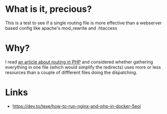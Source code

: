 # What is it, precious?
This is a test to see if a single routing file is more effective than a webserver based config like apache's mod_rewrite and .htaccess

# Why?
I read [an article about routing in PHP](https://www.freecodecamp.org/news/how-to-build-a-routing-system-in-php/) and considered whether gathering everything in  one file (which would simplify the redirects) uses more or less resources than a couple of diffferent files doing the dispatching.

# Links
* https://dev.to/texe/how-to-run-nginx-and-php-in-docker-5eoi
